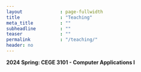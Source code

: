 ```yaml
---
layout              : page-fullwidth
title               : "Teaching"
meta_title          : ""
subheadline         : ""
teaser              : ""
permalink           : "/teaching/"
header: no
---
```


**2024 Spring: CEGE 3101 - Computer Applications I**
